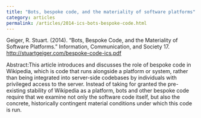 ```yaml
---
title: "Bots, bespoke code, and the materiality of software platforms"
category: articles
permalink: /articles/2014-ics-bots-bespoke-code.html
---
```


Geiger, R. Stuart. (2014). “Bots, Bespoke Code, and the Materiality of Software Platforms.” Information, Communication, and Society 17.  http://stuartgeiger.com/bespoke-code-ics.pdf

Abstract:This article introduces and discusses the role of bespoke code in Wikipedia, which is code that runs alongside a platform or system, rather than being integrated into server-side codebases by individuals with privileged access to the server. Instead of taking for granted the pre-existing stability of Wikipedia as a platform, bots and other bespoke code require that we examine not only the software code itself, but also the concrete, historically contingent material conditions under which this code is run.

